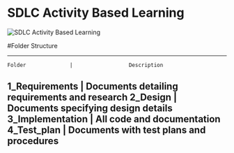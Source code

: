 # SDLC Activity Based Learning

![SDLC Activity Based Learning](https://user-images.githubusercontent.com/94163693/142990435-63d03699-6bfb-48e4-b776-782a0c39bea0.png)

#Folder Structure

------------------------------------------------------------------------------
    Folder	            |                  Description
1_Requirements	        |       Documents detailing requirements and research
2_Design	              |       Documents specifying design details
3_Implementation	      |       All code and documentation
4_Test_plan	            |       Documents with test plans and procedures
-------------------------------------------------------------------------------
